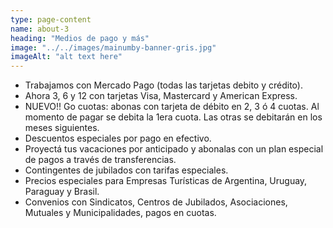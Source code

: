 ```yaml
---
type: page-content
name: about-3
heading: "Medios de pago y más"
image: "../../images/mainumby-banner-gris.jpg"
imageAlt: "alt text here"
---
```

* Trabajamos con Mercado Pago (todas las tarjetas debito y crédito).
* Ahora 3, 6 y 12 con tarjetas Visa, Mastercard y American Express.
* NUEVO!! Go cuotas: abonas con tarjeta de débito en 2, 3 ó 4 cuotas. Al momento de pagar se debita la 1era cuota. Las otras se debitarán en los meses siguientes.
* Descuentos especiales por pago en efectivo.
* Proyectá tus vacaciones por anticipado y abonalas con un plan especial de pagos a través de transferencias.
* Contingentes de jubilados con tarifas especiales.
* Precios especiales para Empresas Turísticas de Argentina, Uruguay, Paraguay y Brasil.
* Convenios con Sindicatos, Centros de Jubilados, Asociaciones, Mutuales y Municipalidades, pagos en cuotas.